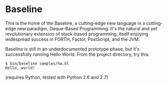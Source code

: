# Baseline

This is the home of the Baseline, a cutting-edge new language in a cutting-edge new paradigm, Deque-Based Programming.  It's the natural and yet revolutionary extension of stack-based programming, itself enjoying widespread success in FORTH, Factor, PostScript, and the JVM.

Baseline is still in an underdocumented prototype phase, but it's successfully running Hello World.  From the project directory, try this:


    $ bin/baseline samples/hw.bl
    Hello, world!

(requires Python, tested with Python 2.6 and 2.7)
